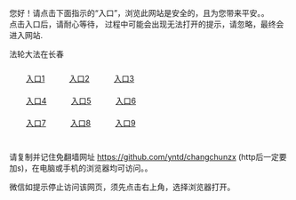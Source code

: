 您好！请点击下面指示的“入口”，浏览此网站是安全的，且为您带来平安。。 <br/>
点击入口后，请耐心等待， 过程中可能会出现无法打开的提示，请忽略，最终会进入网站. </br>

法轮大法在长春<br/>
<div style="padding:10px"><a style="margin:20px" target="_blank" href="https://d3u81ezmbbgte5.cloudfront.net/2Qpsp?zfmjwprs" id="ccLink1" rel="nofollow">入口1</a> <a target="_blank" style="margin:20px" href="https://d2xhllkkjel93c.cloudfront.net/2Qpsp?nbjxrbi" id="ccLink2" rel="nofollow">入口2</a> <a style="margin:20px" target="_blank" href="https://d1bnn2bwy882hj.cloudfront.net/2Qpsp?xlrcadr" id="ccLink3" rel="nofollow">入口3</a></div>

<div style="padding:10px" ><a style="margin:20px" target="_blank" href="https://d3u81ezmbbgte5.cloudfront.net/2Qpsp?zfmjwprs" id="ccLink4" rel="nofollow">入口4</a> <a style="margin:20px" href="https://d2xhllkkjel93c.cloudfront.net/2Qpsp?nbjxrbi" target="_blank" id="ccLink5" rel="nofollow">入口5</a> <a style="margin:20px" href="https://d1bnn2bwy882hj.cloudfront.net/2Qpsp?xlrcadr" target="_blank" id="ccLink6" rel="nofollow">入口6</a></div>

<div style="padding:10px"><a style="margin:20px" target="_blank" href="https://d3u81ezmbbgte5.cloudfront.net/2Qpsp?zfmjwprs" id="ccLink7" rel="nofollow">入口7</a> <a style="margin:20px" href="https://d2xhllkkjel93c.cloudfront.net/2Qpsp?nbjxrbi" target="_blank" id="ccLink8" rel="nofollow">入口8</a> <a style="margin:20px" target="_blank" href="https://d1bnn2bwy882hj.cloudfront.net/2Qpsp?xlrcadr" id="ccLink9" rel="nofollow">入口9</a></div>

<br/>



请复制并记住免翻墙网址 https://github.com/yntd/changchunzx (http后一定要加s)，在电脑或手机的浏览器均可访问。。<br/>

微信如提示停止访问该网页，须先点击右上角，选择浏览器打开。
